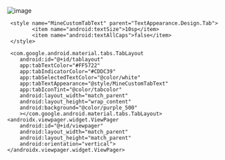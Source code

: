![image](https://user-images.githubusercontent.com/60017090/137490727-b4ac0596-f52f-44b5-938e-1c4dda5c2efd.png)


      
      
      
      
       
     <style name="MineCustomTabText" parent="TextAppearance.Design.Tab">
            <item name="android:textSize">10sp</item>
            <item name="android:textAllCaps">false</item>
     </style>


   <LinearLayout xmlns:android="http://schemas.android.com/apk/res/android"
    xmlns:app="http://schemas.android.com/apk/res-auto"
    xmlns:tools="http://schemas.android.com/tools"
    android:layout_width="match_parent"
    android:layout_height="match_parent"
    android:orientation="vertical"
    tools:context=".MainActivity">

     <com.google.android.material.tabs.TabLayout
        android:id="@+id/tablayout"
        app:tabTextColor="#FF5722"
        app:tabIndicatorColor="#CDDC39"
        app:tabSelectedTextColor="@color/white"
        app:tabTextAppearance="@style/MineCustomTabText"
        app:tabIconTint="@color/tabcolor"
        android:layout_width="match_parent"
        android:layout_height="wrap_content"
        android:background="@color/purple_500"
        ></com.google.android.material.tabs.TabLayout>
    <androidx.viewpager.widget.ViewPager
        android:id="@+id/viewpager"
        android:layout_width="match_parent"
        android:layout_height="match_parent"
        android:orientation="vertical"></androidx.viewpager.widget.ViewPager>

 </LinearLayout>
 
 
 
  <selector xmlns:android="http://schemas.android.com/apk/res/android">
    <item android:color="#FF5722" android:state_selected="true"/>
    <item android:color="#CDDC39"/>
   </selector>
